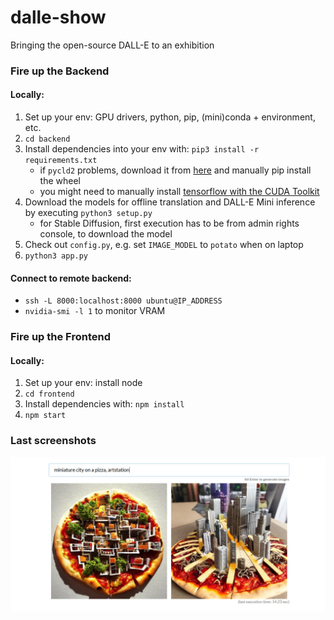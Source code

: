 # dalle-show

Bringing the open-source DALL-E to an exhibition


### Fire up the Backend

#### Locally:
1. Set up your env: GPU drivers, python, pip, (mini)conda + environment, etc.
2. `cd backend`
3. Install dependencies into your env with: `pip3 install -r requirements.txt`
    - if `pycld2` problems, download it from [here](https://github.com/aboSamoor/pycld2/issues/24#issuecomment-747378534) and manually pip install the wheel
    - you might need to manually install [tensorflow with the CUDA Toolkit](https://www.tensorflow.org/install/pip)
4. Download the models for offline translation and DALL-E Mini inference by executing `python3 setup.py`
    - for Stable Diffusion, first execution has to be from admin rights console, to download the model
5. Check out `config.py`, e.g. set `IMAGE_MODEL` to `potato` when on laptop
6. `python3 app.py`

#### Connect to remote backend:
- `ssh -L 8000:localhost:8000 ubuntu@IP_ADDRESS`
- `nvidia-smi -l 1` to monitor VRAM


### Fire up the Frontend

#### Locally:
1. Set up your env: install node
2. `cd frontend`
3. Install dependencies with: `npm install`
4. `npm start`

### Last screenshots
![screenshot](explore/docs/city-on-a-pizza.png?raw=true "screenshot")
